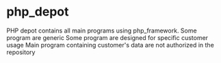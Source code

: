 # php_depot
PHP depot contains all main programs using php_framework. 
Some program are generic
Some program are designed for specific customer usage
Main program containing customer's data are not authorized in the repository
